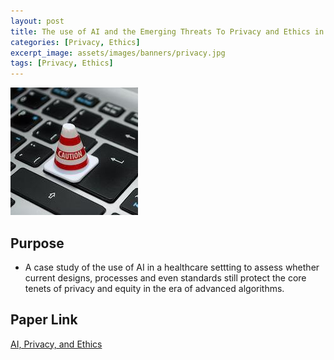 ```yaml
---
layout: post
title: The use of AI and the Emerging Threats To Privacy and Ethics in the Healthcare Landscape
categories: [Privacy, Ethics]
excerpt_image: assets/images/banners/privacy.jpg
tags: [Privacy, Ethics]
---
```

![privacy](/assets/images/banners/privacy.jpg)



## Purpose
- A case study of the use of AI in a healthcare settting to assess whether current designs, processes and even
standards still protect the core tenets of privacy and equity in the era of advanced algorithms.

## Paper Link
<a href="https://miligeraucb.github.io/papers/public_advocacy.pdf" target="_blank">AI, Privacy, and Ethics</a>




